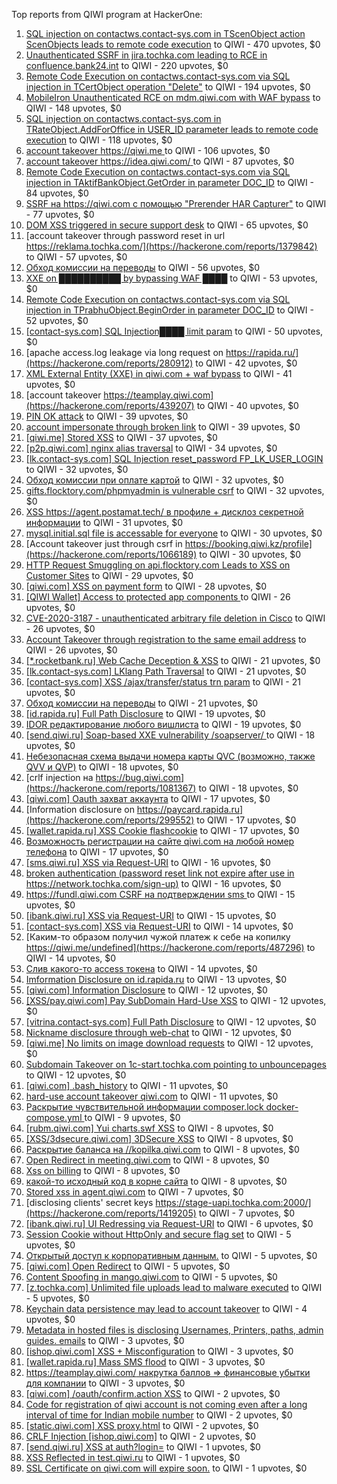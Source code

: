 Top reports from QIWI program at HackerOne:

1. [SQL injection on contactws.contact-sys.com in TScenObject action ScenObjects leads to remote code execution](https://hackerone.com/reports/816254) to QIWI - 470 upvotes, $0
2. [Unauthenticated SSRF in jira.tochka.com leading to RCE in confluence.bank24.int](https://hackerone.com/reports/713900) to QIWI - 220 upvotes, $0
3. [Remote Code Execution on contactws.contact-sys.com via SQL injection in TCertObject operation "Delete"](https://hackerone.com/reports/816086) to QIWI - 194 upvotes, $0
4. [MobileIron Unauthenticated RCE on mdm.qiwi.com with WAF bypass](https://hackerone.com/reports/983548) to QIWI - 148 upvotes, $0
5. [SQL injection on contactws.contact-sys.com in TRateObject.AddForOffice in USER_ID parameter leads to remote code execution](https://hackerone.com/reports/816560) to QIWI - 118 upvotes, $0
6. [account takeover https://qiwi.me ](https://hackerone.com/reports/685304) to QIWI - 106 upvotes, $0
7. [account takeover https://idea.qiwi.com/ ](https://hackerone.com/reports/464426) to QIWI - 87 upvotes, $0
8. [Remote Code Execution on contactws.contact-sys.com via SQL injection in TAktifBankObject.GetOrder in parameter DOC_ID](https://hackerone.com/reports/1104120) to QIWI - 84 upvotes, $0
9. [SSRF на https://qiwi.com с помощью "Prerender HAR Capturer"](https://hackerone.com/reports/1153862) to QIWI - 77 upvotes, $0
10. [DOM XSS triggered in secure support desk](https://hackerone.com/reports/512065) to QIWI - 65 upvotes, $0
11. [account takeover through password reset in url https://reklama.tochka.com/](https://hackerone.com/reports/1379842) to QIWI - 57 upvotes, $0
12. [Обход комиссии на переводы](https://hackerone.com/reports/604560) to QIWI - 56 upvotes, $0
13. [XXE on ██████████ by bypassing WAF ████](https://hackerone.com/reports/433996) to QIWI - 53 upvotes, $0
14. [Remote Code Execution on contactws.contact-sys.com via SQL injection in TPrabhuObject.BeginOrder in parameter DOC_ID](https://hackerone.com/reports/1104111) to QIWI - 52 upvotes, $0
15. [[contact-sys.com] SQL Injection████ limit param](https://hackerone.com/reports/164945) to QIWI - 50 upvotes, $0
16. [apache access.log leakage via long request on https://rapida.ru/](https://hackerone.com/reports/280912) to QIWI - 42 upvotes, $0
17. [XML External Entity (XXE) in qiwi.com + waf bypass](https://hackerone.com/reports/99279) to QIWI - 41 upvotes, $0
18. [account takeover https://teamplay.qiwi.com](https://hackerone.com/reports/439207) to QIWI - 40 upvotes, $0
19. [PIN OK attack](https://hackerone.com/reports/890747) to QIWI - 39 upvotes, $0
20. [account impersonate through broken link](https://hackerone.com/reports/1205604) to QIWI - 39 upvotes, $0
21. [[qiwi.me] Stored XSS](https://hackerone.com/reports/736236) to QIWI - 37 upvotes, $0
22. [[p2p.qiwi.com] nginx alias traversal](https://hackerone.com/reports/455858) to QIWI - 34 upvotes, $0
23. [[lk.contact-sys.com] SQL Injection reset_password FP_LK_USER_LOGIN](https://hackerone.com/reports/164684) to QIWI - 32 upvotes, $0
24. [Обход комиссии при оплате картой](https://hackerone.com/reports/654851) to QIWI - 32 upvotes, $0
25. [gifts.flocktory.com/phpmyadmin is vulnerable csrf](https://hackerone.com/reports/1113212) to QIWI - 32 upvotes, $0
26. [XSS https://agent.postamat.tech/ в профиле + дисклоз секретной информации](https://hackerone.com/reports/365093) to QIWI - 31 upvotes, $0
27. [mysql.initial.sql file is accessable for everyone](https://hackerone.com/reports/1081817) to QIWI - 30 upvotes, $0
28. [Account takeover just through csrf in https://booking.qiwi.kz/profile](https://hackerone.com/reports/1066189) to QIWI - 30 upvotes, $0
29. [HTTP Request Smuggling on api.flocktory.com Leads to XSS on Customer Sites](https://hackerone.com/reports/955170) to QIWI - 29 upvotes, $0
30. [[qiwi.com] XSS on payment form](https://hackerone.com/reports/263684) to QIWI - 28 upvotes, $0
31. [[QIWI Wallet] Access to protected app components ](https://hackerone.com/reports/482998) to QIWI - 26 upvotes, $0
32. [CVE-2020-3187 - unauthenticated arbitrary file deletion in Cisco](https://hackerone.com/reports/944665) to QIWI - 26 upvotes, $0
33. [Account Takeover through registration to the same email address](https://hackerone.com/reports/1224008) to QIWI - 26 upvotes, $0
34. [[*.rocketbank.ru] Web Cache Deception & XSS](https://hackerone.com/reports/415168) to QIWI - 21 upvotes, $0
35. [[lk.contact-sys.com] LKlang Path Traversal](https://hackerone.com/reports/164933) to QIWI - 21 upvotes, $0
36. [[contact-sys.com] XSS /ajax/transfer/status trn param](https://hackerone.com/reports/164704) to QIWI - 21 upvotes, $0
37. [Обход комиссии на переводы](https://hackerone.com/reports/691766) to QIWI - 21 upvotes, $0
38. [[id.rapida.ru] Full Path Disclosure](https://hackerone.com/reports/165219) to QIWI - 19 upvotes, $0
39. [IDOR редактирование любого вишлиста](https://hackerone.com/reports/736065) to QIWI - 19 upvotes, $0
40. [[send.qiwi.ru] Soap-based XXE vulnerability /soapserver/ ](https://hackerone.com/reports/36450) to QIWI - 18 upvotes, $0
41. [Небезопасная схема выдачи номера карты QVC (возможно, также QVV и QVP)](https://hackerone.com/reports/87586) to QIWI - 18 upvotes, $0
42. [crlf injection на https://bug.qiwi.com](https://hackerone.com/reports/1081367) to QIWI - 18 upvotes, $0
43. [[qiwi.com] Oauth захват аккаунта](https://hackerone.com/reports/159507) to QIWI - 17 upvotes, $0
44. [Information disclosure on https://paycard.rapida.ru](https://hackerone.com/reports/299552) to QIWI - 17 upvotes, $0
45. [[wallet.rapida.ru] XSS Cookie flashcookie](https://hackerone.com/reports/164662) to QIWI - 17 upvotes, $0
46. [Возможность регистрации на сайте qiwi.com на любой номер телефона](https://hackerone.com/reports/420163) to QIWI - 17 upvotes, $0
47. [[sms.qiwi.ru] XSS via Request-URI](https://hackerone.com/reports/38345) to QIWI - 16 upvotes, $0
48. [broken authentication (password reset link not expire after use   in  https://network.tochka.com/sign-up)](https://hackerone.com/reports/1401891) to QIWI - 16 upvotes, $0
49. [https://fundl.qiwi.com CSRF на подтверждении sms ](https://hackerone.com/reports/301718) to QIWI - 15 upvotes, $0
50. [[ibank.qiwi.ru] XSS via Request-URI](https://hackerone.com/reports/164152) to QIWI - 15 upvotes, $0
51. [[contact-sys.com] XSS via Request-URI](https://hackerone.com/reports/164656) to QIWI - 14 upvotes, $0
52. [Каким-то образом получил чужой платеж к себе на копилку https://qiwi.me/undefined](https://hackerone.com/reports/487296) to QIWI - 14 upvotes, $0
53. [Слив какого-то access токена](https://hackerone.com/reports/735971) to QIWI - 14 upvotes, $0
54. [Imformation Disclosure on id.rapida.ru](https://hackerone.com/reports/318571) to QIWI - 13 upvotes, $0
55. [[qiwi.com] Information Disclosure](https://hackerone.com/reports/164168) to QIWI - 12 upvotes, $0
56. [[XSS/pay.qiwi.com] Pay SubDomain Hard-Use XSS](https://hackerone.com/reports/198251) to QIWI - 12 upvotes, $0
57. [[vitrina.contact-sys.com] Full Path Disclosure](https://hackerone.com/reports/178284) to QIWI - 12 upvotes, $0
58. [Nickname disclosure through web-chat](https://hackerone.com/reports/569350) to QIWI - 12 upvotes, $0
59. [[qiwi.me] No limits on image download requests](https://hackerone.com/reports/227806) to QIWI - 12 upvotes, $0
60. [Subdomain Takeover on 1c-start.tochka.com pointing to unbouncepages](https://hackerone.com/reports/1266659) to QIWI - 12 upvotes, $0
61. [[qiwi.com] .bash_history](https://hackerone.com/reports/190195) to QIWI - 11 upvotes, $0
62. [hard-use account takeover qiwi.com](https://hackerone.com/reports/691698) to QIWI - 11 upvotes, $0
63. [Раскрытие чувствительной информации composer.lock  docker-compose.yml ](https://hackerone.com/reports/714186) to QIWI - 9 upvotes, $0
64. [[rubm.qiwi.com] Yui charts.swf XSS](https://hackerone.com/reports/104488) to QIWI - 8 upvotes, $0
65. [[XSS/3dsecure.qiwi.com] 3DSecure XSS](https://hackerone.com/reports/198249) to QIWI - 8 upvotes, $0
66. [Раскрытие баланса на //kopilka.qiwi.com](https://hackerone.com/reports/178049) to QIWI - 8 upvotes, $0
67. [Open Redirect in meeting.qiwi.com](https://hackerone.com/reports/100200) to QIWI - 8 upvotes, $0
68. [Xss on billing](https://hackerone.com/reports/151034) to QIWI - 8 upvotes, $0
69. [какой-то исходный код в корне сайта](https://hackerone.com/reports/714024) to QIWI - 8 upvotes, $0
70. [Stored xss in agent.qiwi.com](https://hackerone.com/reports/38012) to QIWI - 7 upvotes, $0
71. [disclosing clients' secret keys https://stage-uapi.tochka.com:2000/](https://hackerone.com/reports/1419205) to QIWI - 7 upvotes, $0
72. [[ibank.qiwi.ru] UI Redressing via Request-URI](https://hackerone.com/reports/164153) to QIWI - 6 upvotes, $0
73. [Session Cookie without HttpOnly and secure flag set](https://hackerone.com/reports/75357) to QIWI - 5 upvotes, $0
74. [Открытый доступ к корпоративным данным.](https://hackerone.com/reports/79393) to QIWI - 5 upvotes, $0
75. [[qiwi.com] Open Redirect](https://hackerone.com/reports/38157) to QIWI - 5 upvotes, $0
76. [Content Spoofing in mango.qiwi.com](https://hackerone.com/reports/118066) to QIWI - 5 upvotes, $0
77. [[z.tochka.com] Unlimited file uploads lead to malware executed](https://hackerone.com/reports/950853) to QIWI - 5 upvotes, $0
78. [Keychain data persistence may lead to account takeover](https://hackerone.com/reports/761975) to QIWI - 4 upvotes, $0
79. [Metadata in hosted files is disclosing Usernames, Printers, paths, admin guides. emails](https://hackerone.com/reports/36586) to QIWI - 3 upvotes, $0
80. [[ishop.qiwi.com] XSS + Misconfiguration](https://hackerone.com/reports/47536) to QIWI - 3 upvotes, $0
81. [[wallet.rapida.ru] Mass SMS flood](https://hackerone.com/reports/209368) to QIWI - 3 upvotes, $0
82. [https://teamplay.qiwi.com/ накрутка баллов =\> финансовые убытки для компании](https://hackerone.com/reports/441204) to QIWI - 3 upvotes, $0
83. [[qiwi.com] /oauth/confirm.action XSS](https://hackerone.com/reports/36319) to QIWI - 2 upvotes, $0
84. [Code for registration of qiwi account is not coming even after a long interval of time for Indian mobile number](https://hackerone.com/reports/35532) to QIWI - 2 upvotes, $0
85. [[static.qiwi.com] XSS proxy.html](https://hackerone.com/reports/35363) to QIWI - 2 upvotes, $0
86. [CRLF Injection [ishop.qiwi.com]](https://hackerone.com/reports/36105) to QIWI - 2 upvotes, $0
87. [[send.qiwi.ru] XSS at auth?login=](https://hackerone.com/reports/35413) to QIWI - 1 upvotes, $0
88. [XSS Reflected in test.qiwi.ru](https://hackerone.com/reports/98281) to QIWI - 1 upvotes, $0
89. [SSL Certificate on qiwi.com will expire soon.](https://hackerone.com/reports/134145) to QIWI - 1 upvotes, $0

